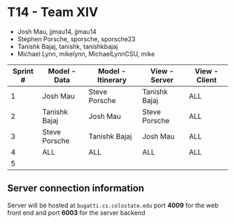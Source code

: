 # T14 - Team XIV
* Josh Mau, jjmau14, jjmau14 
* Stephen Porsche, sporsche, sporsche23
* Tanishk Bajaj, tanishk, tanishkbajaj
* Michael Lynn, mikelynn, MichaelLynnCSU, mike

| Sprint # | Model - Data | Model - Itinerary | View - Server | View - Client |
|----------|--------------|-------------------|---------------|---------------|
|    1     |   Josh Mau   |   Steve Porsche   | Tanishk Bajaj |      ALL      |
|    2     | Tanishk Bajaj|    Josh Mau       | Steve Porsche |      ALL      |
|    3     | Steve Porsche|   Tanishk Bajaj   | Josh Mau      |      ALL      |
|    4     |     ALL      |       ALL         |      ALL      |      ALL      |
|    5     |              |                   |               |               |

## Server connection information
Server will be hosted at `bugatti.cs.colostate.edu` port **4009** for the web front end and port **6003** for the server backend
